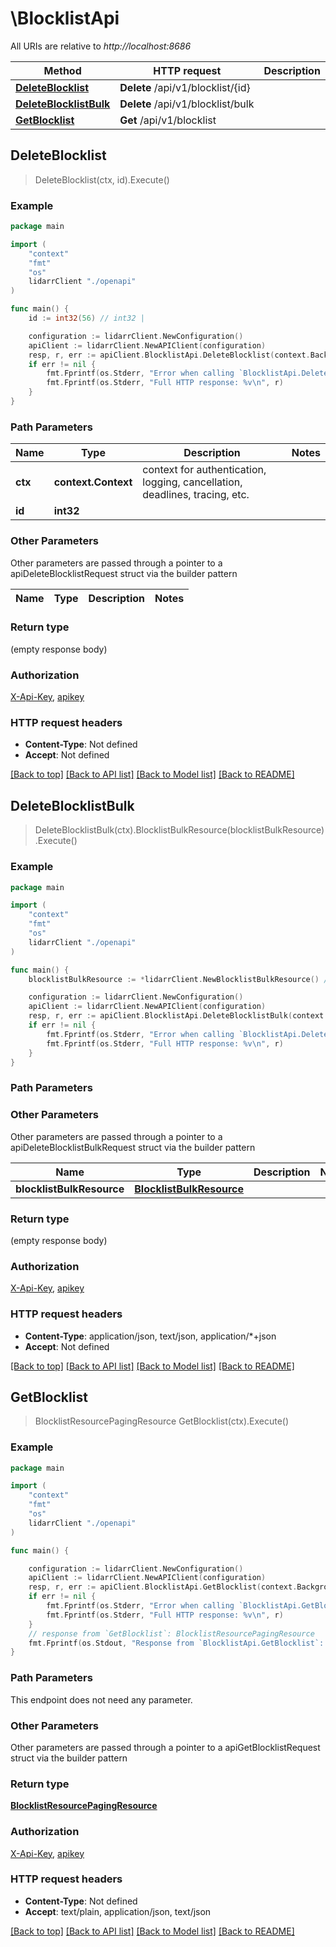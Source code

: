 # \BlocklistApi

All URIs are relative to *http://localhost:8686*

Method | HTTP request | Description
------------- | ------------- | -------------
[**DeleteBlocklist**](BlocklistApi.md#DeleteBlocklist) | **Delete** /api/v1/blocklist/{id} | 
[**DeleteBlocklistBulk**](BlocklistApi.md#DeleteBlocklistBulk) | **Delete** /api/v1/blocklist/bulk | 
[**GetBlocklist**](BlocklistApi.md#GetBlocklist) | **Get** /api/v1/blocklist | 



## DeleteBlocklist

> DeleteBlocklist(ctx, id).Execute()



### Example

```go
package main

import (
    "context"
    "fmt"
    "os"
    lidarrClient "./openapi"
)

func main() {
    id := int32(56) // int32 | 

    configuration := lidarrClient.NewConfiguration()
    apiClient := lidarrClient.NewAPIClient(configuration)
    resp, r, err := apiClient.BlocklistApi.DeleteBlocklist(context.Background(), id).Execute()
    if err != nil {
        fmt.Fprintf(os.Stderr, "Error when calling `BlocklistApi.DeleteBlocklist``: %v\n", err)
        fmt.Fprintf(os.Stderr, "Full HTTP response: %v\n", r)
    }
}
```

### Path Parameters


Name | Type | Description  | Notes
------------- | ------------- | ------------- | -------------
**ctx** | **context.Context** | context for authentication, logging, cancellation, deadlines, tracing, etc.
**id** | **int32** |  | 

### Other Parameters

Other parameters are passed through a pointer to a apiDeleteBlocklistRequest struct via the builder pattern


Name | Type | Description  | Notes
------------- | ------------- | ------------- | -------------


### Return type

 (empty response body)

### Authorization

[X-Api-Key](../README.md#X-Api-Key), [apikey](../README.md#apikey)

### HTTP request headers

- **Content-Type**: Not defined
- **Accept**: Not defined

[[Back to top]](#) [[Back to API list]](../README.md#documentation-for-api-endpoints)
[[Back to Model list]](../README.md#documentation-for-models)
[[Back to README]](../README.md)


## DeleteBlocklistBulk

> DeleteBlocklistBulk(ctx).BlocklistBulkResource(blocklistBulkResource).Execute()



### Example

```go
package main

import (
    "context"
    "fmt"
    "os"
    lidarrClient "./openapi"
)

func main() {
    blocklistBulkResource := *lidarrClient.NewBlocklistBulkResource() // BlocklistBulkResource |  (optional)

    configuration := lidarrClient.NewConfiguration()
    apiClient := lidarrClient.NewAPIClient(configuration)
    resp, r, err := apiClient.BlocklistApi.DeleteBlocklistBulk(context.Background()).BlocklistBulkResource(blocklistBulkResource).Execute()
    if err != nil {
        fmt.Fprintf(os.Stderr, "Error when calling `BlocklistApi.DeleteBlocklistBulk``: %v\n", err)
        fmt.Fprintf(os.Stderr, "Full HTTP response: %v\n", r)
    }
}
```

### Path Parameters



### Other Parameters

Other parameters are passed through a pointer to a apiDeleteBlocklistBulkRequest struct via the builder pattern


Name | Type | Description  | Notes
------------- | ------------- | ------------- | -------------
 **blocklistBulkResource** | [**BlocklistBulkResource**](BlocklistBulkResource.md) |  | 

### Return type

 (empty response body)

### Authorization

[X-Api-Key](../README.md#X-Api-Key), [apikey](../README.md#apikey)

### HTTP request headers

- **Content-Type**: application/json, text/json, application/*+json
- **Accept**: Not defined

[[Back to top]](#) [[Back to API list]](../README.md#documentation-for-api-endpoints)
[[Back to Model list]](../README.md#documentation-for-models)
[[Back to README]](../README.md)


## GetBlocklist

> BlocklistResourcePagingResource GetBlocklist(ctx).Execute()



### Example

```go
package main

import (
    "context"
    "fmt"
    "os"
    lidarrClient "./openapi"
)

func main() {

    configuration := lidarrClient.NewConfiguration()
    apiClient := lidarrClient.NewAPIClient(configuration)
    resp, r, err := apiClient.BlocklistApi.GetBlocklist(context.Background()).Execute()
    if err != nil {
        fmt.Fprintf(os.Stderr, "Error when calling `BlocklistApi.GetBlocklist``: %v\n", err)
        fmt.Fprintf(os.Stderr, "Full HTTP response: %v\n", r)
    }
    // response from `GetBlocklist`: BlocklistResourcePagingResource
    fmt.Fprintf(os.Stdout, "Response from `BlocklistApi.GetBlocklist`: %v\n", resp)
}
```

### Path Parameters

This endpoint does not need any parameter.

### Other Parameters

Other parameters are passed through a pointer to a apiGetBlocklistRequest struct via the builder pattern


### Return type

[**BlocklistResourcePagingResource**](BlocklistResourcePagingResource.md)

### Authorization

[X-Api-Key](../README.md#X-Api-Key), [apikey](../README.md#apikey)

### HTTP request headers

- **Content-Type**: Not defined
- **Accept**: text/plain, application/json, text/json

[[Back to top]](#) [[Back to API list]](../README.md#documentation-for-api-endpoints)
[[Back to Model list]](../README.md#documentation-for-models)
[[Back to README]](../README.md)

